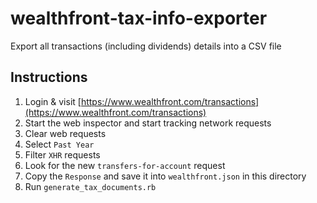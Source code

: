 # wealthfront-tax-info-exporter

Export all transactions (including dividends) details into a CSV file

## Instructions

1. Login & visit [https://www.wealthfront.com/transactions](https://www.wealthfront.com/transactions)
1. Start the web inspector and start tracking network requests
1. Clear web requests
1. Select `Past Year`
1. Filter `XHR` requests
1. Look for the new `transfers-for-account` request
1. Copy the `Response` and save it into `wealthfront.json` in this directory
1. Run `generate_tax_documents.rb`

